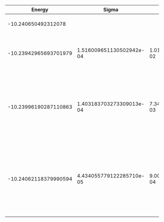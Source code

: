 |       Energy          |  Sigma          | Energy Variance  | DOF |Method                                                          | Data repository                |
| ----------------------| --------------- | -----------------| ------- |------------------------------------------------------------|------------------------------- |
|-10.240650492312078 |                 |                  |   5     | Lanczos (Quspin + Scipy)                                   | https://weinbe58.github.io/QuSpin/ |
|-10.23942965693701979 |  1.516009651130502942e-04   | 1.015682635471489362e-02|    5   | VMC Deterinant Slater- Jastrow (RBM) Ansatz |  |
|-10.23996190287110863 |1.403183703273309013e-04 | 7.349369269982601940e-03| 5   | VMC Determinant Slater- Jastrow (RBM) Ansatz with K=0 projections (symmetric wrt translations) |  |
| -10.24062118379990594| 4.434055779122285710e-05|9.009253641658748757e-04| 5  | VMC Determinant Slater- Backflow - Jastrow (RBM) Ansatz with K=0 projections (symmetric wrt translations) |  |
